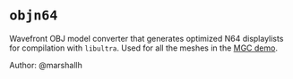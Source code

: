 `objn64`
===================
Wavefront OBJ model converter that generates optimized N64 displaylists for compilation with `libultra`.
Used for all the meshes in the [MGC demo](http://www.pouet.net/prod.php?which=56794).

Author: @marshallh

